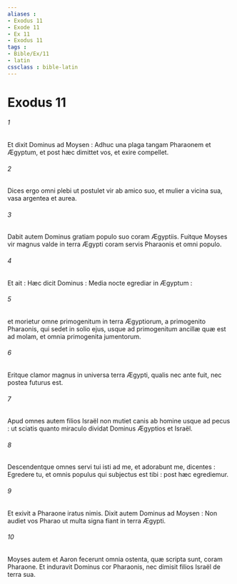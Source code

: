 ```yaml
---
aliases : 
- Exodus 11
- Exode 11
- Ex 11
- Exodus 11
tags : 
- Bible/Ex/11
- latin
cssclass : bible-latin
---
```


# Exodus 11

###### 1
Et dixit Dominus ad Moysen : Adhuc una plaga tangam Pharaonem et Ægyptum, et post hæc dimittet vos, et exire compellet.
###### 2
Dices ergo omni plebi ut postulet vir ab amico suo, et mulier a vicina sua, vasa argentea et aurea.
###### 3
Dabit autem Dominus gratiam populo suo coram Ægyptiis. Fuitque Moyses vir magnus valde in terra Ægypti coram servis Pharaonis et omni populo.
###### 4
Et ait : Hæc dicit Dominus : Media nocte egrediar in Ægyptum :
###### 5
et morietur omne primogenitum in terra Ægyptiorum, a primogenito Pharaonis, qui sedet in solio ejus, usque ad primogenitum ancillæ quæ est ad molam, et omnia primogenita jumentorum.
###### 6
Eritque clamor magnus in universa terra Ægypti, qualis nec ante fuit, nec postea futurus est.
###### 7
Apud omnes autem filios Israël non mutiet canis ab homine usque ad pecus : ut sciatis quanto miraculo dividat Dominus Ægyptios et Israël.
###### 8
Descendentque omnes servi tui isti ad me, et adorabunt me, dicentes : Egredere tu, et omnis populus qui subjectus est tibi : post hæc egrediemur.
###### 9
Et exivit a Pharaone iratus nimis. Dixit autem Dominus ad Moysen : Non audiet vos Pharao ut multa signa fiant in terra Ægypti.
###### 10
Moyses autem et Aaron fecerunt omnia ostenta, quæ scripta sunt, coram Pharaone. Et induravit Dominus cor Pharaonis, nec dimisit filios Israël de terra sua.
